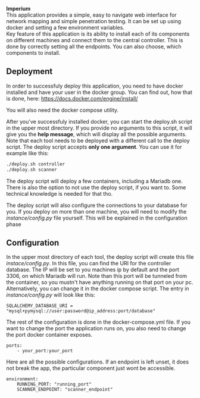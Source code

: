 **Imperium**    
This application provides a simple, easy to navigate web interface for network mapping and simple penetration testing. It can be set up using docker and setting a few environment variables.   
Key feature of this application is its ability to install each of its components on different machines and connect them to the central controller. This is done by correctly setting all the endpoints. You can also choose, which components to install.

Deployment
---

In order to successfuly deploy this application, you need to have docker installed and have your user in the docker group. You can find out, how that is done, here: https://docs.docker.com/engine/install/                

You will also need the docker compose utility.

After you've successfuly installed docker, you can start the deploy.sh script in the upper most directory. If you provide no arguments to this script, it will give you the **help message**, which will display all the possible arguments. Note that each tool needs to be deployed with a different call to the deploy script. The deploy script accepts **only one argument**. You can use it for example like this:

```bash
./deploy.sh controller
./deploy.sh scanner
```

The deploy script will deploy a few containers, including a Mariadb one. There is also the option to not use the deploy script, if you want to. Some technical knowledge is needed for that tho.

The deploy script will also configure the connections to your database for you. If you deploy on more than one machine, you will need to modify the *instance/config.py* file yourself. This will be explained in the configuration phase

Configuration
---

In the upper most directory of each tool, the deploy script will create this file *instace/config.py*. In this file, you can find the URI for the controller database. The IP will be set to you machines ip by default and the port 3306, on which Mariadb will run. Note than this port will be tunneled from the container, so you mustn't have anything running on that port on your pc. Alternatively, you can change it in the docker compose script. The entry in *instance/config.py* will look like this:

    SQLALCHEMY_DATABASE_URI = "mysql+pymysql://user:password@ip_address:port/database"

The rest of the configuration is done in the docker-compose.yml file. If you want to change the port the application runs on, you also need to change the port docker container exposes.

    ports:
        - your_port:your_port

Here are all the possible configurations. If an endpoint is left unset, it does not break the app, the particular component just wont be accessible.

    environment:
        RUNNING_PORT: "running_port"
        SCANNER_ENDPOINT: "scanner_endpoint"

